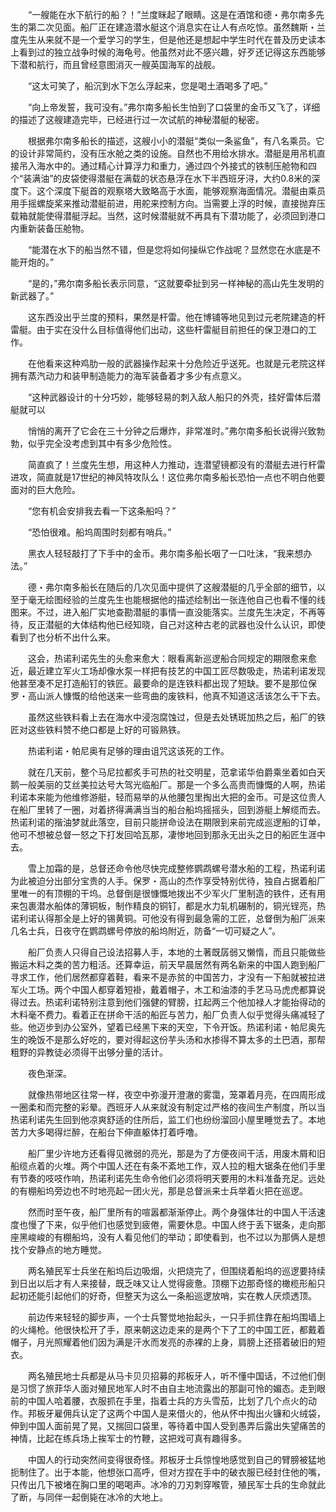 　　“一艘能在水下航行的船？！”兰度眯起了眼睛。这是在酒馆和德・弗尔南多先生的第二次见面。船厂正在建造潜水艇这个消息实在让人有点吃惊。虽然魏斯・兰度先生从来就不是一个爱学习的学生，但是他还是想起中学生时代在普及历史读本上看到过的独立战争时候的海龟号。他虽然对此不感兴趣，好歹还记得这东西能够下潜和航行，而且曾经意图消灭一艘英国海军的战舰。

　　“这太可笑了，船沉到水下怎么浮起来，您是喝土酒喝多了吧。”

　　“向上帝发誓，我可没有。”弗尔南多船长生怕到了口袋里的金币又飞了，详细的描述了这艘建造完毕，已经进行过一次试航的神秘潜艇的秘密。

　　根据弗尔南多船长的描述，这艘小小的潜艇“类似一条鲨鱼”，有八名乘员。它的设计非常简约，没有压水舱之类的设施。自然也不用给水排水。潜艇是用吊机直接吊入海水中的。通过精心计算浮力和重力，通过四个外接式的铁制压舱物和四个“装满油”的皮袋使得潜艇在满载的状态悬浮在水下半西班牙浔，大约0.8米的深度下。这个深度下艇首的观察塔大致略高于水面，能够观察海面情况。潜艇由乘员用手摇螺旋桨来推动潜艇前进，用舵来控制方向。当需要上浮的时候，直接抛弃压载箱就能使得潜艇浮起。当然，这时候潜艇就不再具有下潜功能了，必须回到港口内重新装备压舱物。

　　“能潜在水下的船当然不错，但是您将如何操纵它作战呢？显然您在水底是不能开炮的。”

　　“是的，”弗尔南多船长表示同意，“这就要牵扯到另一样神秘的高山先生发明的新武器了。”

　　这东西没出乎兰度的预料，果然是杆雷。他在博铺等地见到过元老院建造的杆雷艇。由于实在没什么目标值得他们出动，这些杆雷艇目前担任的保卫港口的工作。

　　在他看来这种鸡肋一般的武器操作起来十分危险近乎送死。也就是元老院这样拥有蒸汽动力和装甲制造能力的海军装备着才多少有点意义。

　　“这种武器设计的十分巧妙，能够轻易的刺入敌人船只的外壳，挂好雷体后潜艇就可以

　　悄悄的离开了它会在三十分钟之后爆炸，非常准时。”弗尔南多船长说得兴致勃勃，似乎完全没考虑到其中有多少危险性。

　　简直疯了！兰度先生想，用这种人力推动，连潜望镜都没有的潜艇去进行杆雷进攻，简直就是17世纪的神风特攻队么！这位弗尔南多船长恐怕一点也不明白他要面对的巨大危险。

　　“您有机会安排我去看一下这条船吗？”

　　“恐怕很难。船坞周围时刻都有哨兵。”

　　黑衣人轻轻敲打了下手中的金币。弗尔南多船长咽了一口吐沫，“我来想办法。”

　　德・弗尔南多船长在随后的几次见面中提供了这艘潜艇的几乎全部的细节，以至于毫无绘图经验的兰度先生也能根据他的描述绘制出一张连他自己也看不懂的线图来。不过，进入船厂实地查勘潜艇的事情一直没能落实。兰度先生决定，不再等待，反正潜艇的大体结构他已经知晓，自己对这种古老的武器也没什么认识，即使看到了也分析不出什么来。

　　这会，热诺利诺先生的头愈来愈大：眼看离新巡逻船合同规定的期限愈来愈近，最近建立军火工场却像水泵一样把有技艺的中国工匠尽数吸走，热诺利诺发现他甚至凑不足打造船钉的铁匠。最要命的是连铁料都出现了短缺。要不是那位保罗・高山派人慷慨的给他送来一些弯曲的废铁料，他真不知道这活该怎么干下去。

　　虽然这些铁料看上去在海水中浸泡腐蚀过，但是去处锈斑加热之后，船厂的铁匠对这些铁料赞不绝口都是上好的可锻熟铁。

　　热诺利诺・帕尼奥有足够的理由诅咒这该死的工作。

　　就在几天前，整个马尼拉都炙手可热的社交明星，范拿诺华伯爵乘坐着如白天鹅一般美丽的艾丝美拉达号大驾光临船厂。那是一个多么高贵而慷慨的人啊，热诺利诺本来能为他维修游艇，轻而易举的从他腰包里掏出大把的金币。可是这位贵人在船厂里转了一圈，对着挤得满满当当的船台船坞摇摇头，回到游艇上解缆而去。热诺利诺的揩油梦就此落空，目前只能拼命设法在期限到来前完成巡逻船的订单，他可不想被总督一怒之下打发回哈瓦那，凄惨地回到那永无出头之日的船匠生涯中去。

　　雪上加霜的是，总督还命令他尽快完成整修鹦鹉螺号潜水船的工程，热诺利诺为此被迫分出部分宝贵的人手。保罗・高山的杰作享受特别优待，独自占据着船厂里唯一的有顶棚的干坞。总督倒是很慷慨地拨出不少军火厂里制造的铁件，还有用来包裹潜水船体的薄铜板，制作精良的铜钉，都是水力轧机碾制的，铜光锃亮，热诺利诺认得那全是上好的锡黄铜。可他没有得到最急需的工匠，总督倒为船厂派来几名士兵，日夜守在鹦鹉螺号停放的船坞附近，防备“一切可疑之人”。

　　船厂负责人只得自己设法招募人手，本地的土著既孱弱又懒惰，而且只能做些搬运木料之类的苦力粗活。还算幸运，前天早晨居然有两名新来的中国人跑到船厂寻求工作，他们居然都穿着鞋，看来不是赤贫的中国苦力，才没有一下船就被拉进军火工场。两个中国人都穿着短褂，戴着帽子，木工和油漆的手艺马马虎虎都算说得过去。热诺利诺特别注意到他们强健的臂膀，扛起两三个他加禄人才能抬得动的木料毫不费力。看着正在拼命干活的船匠与苦力，船厂负责人似乎觉得头痛减轻了些。他迈步到办公室外，望着已经黑下来的天空，下令开饭。热诺利诺・帕尼奥先生的晚饭不是那么好吃的，要对得起这份芋头汤和水掺得不算太多的土巴酒，那帮粗野的异教徒必须得干出够分量的活计。

　　夜色渐深。

　　就像热带地区往常一样，夜空中弥漫开澄澈的雾霭，笼罩着月亮，在四周形成一圈柔和而完整的彩晕。西班牙人从来就没有制定过严格的夜间生产制度，所以当热诺利诺先生回到他凉爽舒适的住所后，监工们也纷纷溜回小屋里睡觉去了。本地苦力大多喝得烂醉，在船台下伸直躯体打着呼噜。

　　船厂里少许地方还看得见微弱的亮光，那是为了方便夜间干活，用废木屑和旧船缆点着的火堆。两个中国人还在有条不紊地工作，双人拉的粗大锯条在他们手里有节奏的吱吱作响，热诺利诺先生命令他们必须将明天要用的木料准备充足。远处的有棚船坞旁边也不时地亮起一团火光，那是总督派来士兵举着火把在巡逻。

　　然而时至午夜，船厂里所有的喧嚣都渐渐停止。两个身强体壮的中国人干活速度也慢了下来，似乎他们也感觉到疲倦，需要休息。中国人终于丢下锯条，走向那座黑峻峻的有棚船坞，没有人看见他们的举动；即使看到，也不过以为那俩人是想找个安静点的地方睡觉。

　　两名殖民军士兵坐在船坞后边吸烟，火把烧完了，但围绕着船坞的巡逻要持续到日出以后才有人来接替，既乏味又让人觉得疲惫。顶棚下边那奇怪的橄榄形船只起初还能引起他们的好奇，但整天为这么一条船巡逻放哨，实在教人厌烦透顶。

　　前边传来轻轻的脚步声，一个士兵警觉地抬起头，一只手抓住靠在船坞围墙上的火绳枪。他很快松开了手，原来朝这边走来的是两个下了工的中国工匠，都戴着帽子，月光照耀着他们因为满是汗水而发亮的赤裸的上身，肩膀上还搭着破旧的短衣。

　　两名殖民地士兵都是从马卡贝贝招募的邦板牙人，听不懂中国话，不过他们倒是习惯了旅菲华人面对殖民地军人时不由自主地流露出的那副可怜的媚态。走到眼前的中国人哈着腰，衣服抓在手里，指着士兵的方头雪茄，比划了几个点火的动作。邦板牙雇佣兵认定了这两个中国人是来借火的，他从怀中掏出火镰和火绒袋，伸到中国人面前晃了晃，又揣回口袋里，等待着中国人受到愚弄后露出失望痛苦的神情，比起在练兵场上挨军士的竹鞭，这把戏可真有趣得多。

　　中国人的行动突然间变得很奇怪。邦板牙士兵惊惶地感觉到自己的臂膀被猛地扼制住了。出于本能，他想张口高呼，但对方捏在手中的破衣服已经封住他的嘴，只传出几下被堵在胸口里的喝喝声。冰冷的刀刃刺穿喉管，殖民军士兵的生命就此了断，与同伴一起倒毙在冰冷的大地上。
